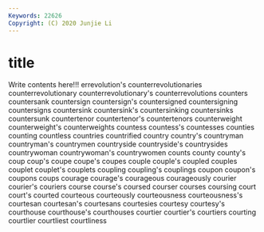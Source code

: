 ```yaml
---
Keywords: 22626
Copyright: (C) 2020 Junjie Li
---
```


# title

Write contents here!!!
errevolution's 
counterrevolutionaries 
counterrevolutionary 
counterrevolutionary's 
counterrevolutions 
counters 
countersank 
countersign
countersign's 
countersigned 
countersigning 
countersigns 
countersink 
countersink's 
countersinking 
countersinks 
countersunk 
countertenor
countertenor's 
countertenors 
counterweight 
counterweight's 
counterweights 
countess 
countess's 
countesses 
counties 
counting
countless 
countries 
countrified 
country 
country's 
countryman 
countryman's 
countrymen 
countryside 
countryside's
countrysides 
countrywoman 
countrywoman's 
countrywomen 
counts 
county 
county's 
coup 
coup's 
coupe
coupe's 
coupes 
couple 
couple's 
coupled 
couples 
couplet 
couplet's 
couplets 
coupling
coupling's 
couplings 
coupon 
coupon's 
coupons 
coups 
courage 
courage's 
courageous 
courageously
courier 
courier's 
couriers 
course 
course's 
coursed 
courser 
courses 
coursing 
court
court's 
courted 
courteous 
courteously 
courteousness 
courteousness's 
courtesan 
courtesan's 
courtesans 
courtesies
courtesy 
courtesy's 
courthouse 
courthouse's 
courthouses 
courtier 
courtier's 
courtiers 
courting 
courtlier
courtliest 
courtliness 
